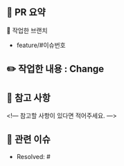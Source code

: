 ## 🌴 PR 요약

🌱 작업한 브랜치

- feature/#이슈번호

## ✏️ 작업한 내용 : Change


## 📌 참고 사항

<!— 참고할 사항이 있다면 적어주세요. —>

## 📮 관련 이슈

- Resolved: #
